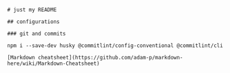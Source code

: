 ```
# just my README

## configurations

### git and commits
```
    npm i --save-dev husky @commitlint/config-conventional @commitlint/cli
```
[Markdown cheatsheet](https://github.com/adam-p/markdown-here/wiki/Markdown-Cheatsheet)

